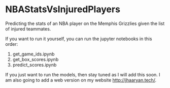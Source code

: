 # NBAStatsVsInjuredPlayers
Predicting the stats of an NBA player on the Memphis Grizzlies given the list of injured teammates.

If you want to run it yourself, you can run the jupyter notebooks in this order:
1. get_game_ids.ipynb
2. get_box_scores.ipynb
3. predict_scores.ipynb

If you just want to run the models, then stay tuned as I will add this soon.
I am also going to add a web version on my website http://jhaaryan.tech/.
